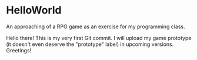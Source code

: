 # HelloWorld
An approaching of a RPG game as an exercise for my programming class.

Hello there! This is my very first Git commit. I will upload my game prototype (it doesn't even deserve the "prototype" label) in upcoming versions. Greetings! 
